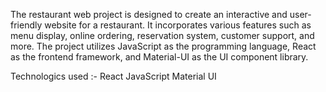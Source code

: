 The restaurant web project is designed to create an interactive and user-friendly website for a restaurant. It incorporates various features such as menu display, online ordering, reservation system, customer support, and more. The project utilizes JavaScript as the programming language, React as the frontend framework, and Material-UI as the UI component library.

Technologics used :-
  React
  JavaScript
  Material UI
